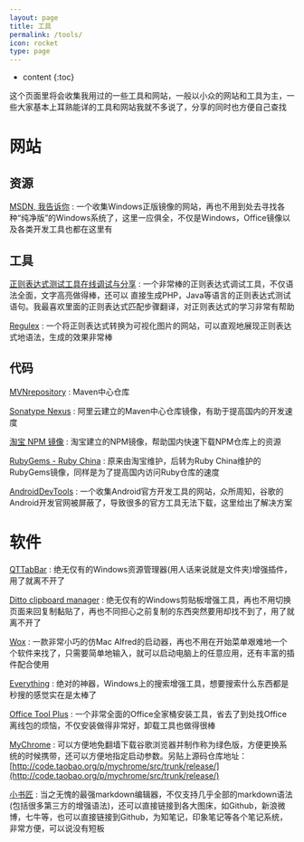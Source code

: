 ```yaml
---
layout: page
title: 工具
permalink: /tools/
icon: rocket
type: page
---
```


* content
{:toc}

这个页面里将会收集我用过的一些工具和网站，一般以小众的网站和工具为主，一些大家基本上耳熟能详的工具和网站我就不多说了，分享的同时也方便自己查找

# 网站

## 资源
[MSDN, 我告诉你](https://msdn.itellyou.cn/)
: 一个收集Windows正版镜像的网站，再也不用到处去寻找各种“纯净版”的Windows系统了，这里一应俱全，不仅是Windows，Office镜像以及各类开发工具也都在这里有

## 工具
[正则表达式测试工具在线调试与分享](http://regex.zjmainstay.cn/)
: 一个非常棒的正则表达式调试工具，不仅语法全面，文字高亮做得棒，还可以 直接生成PHP，Java等语言的正则表达式测试语句。我最喜欢里面的正则表达式匹配步骤翻译，对正则表达式的学习非常有帮助

[Regulex](https://jex.im/regulex/)
: 一个将正则表达式转换为可视化图片的网站，可以直观地展现正则表达式地语法，生成的效果非常棒

## 代码
[MVNrepository](https://mvnrepository.com/)
: Maven中心仓库

[Sonatype Nexus](http://maven.aliyun.com/nexus/)
: 阿里云建立的Maven中心仓库镜像，有助于提高国内的开发速度

[淘宝 NPM 镜像](https://npm.taobao.org/)
: 淘宝建立的NPM镜像，帮助国内快速下载NPM仓库上的资源

[RubyGems - Ruby China](http://gems.ruby-china.org/)
: 原来由淘宝维护，后转为Ruby China维护的RubyGems镜像，同样是为了提高国内访问Ruby仓库的速度

[AndroidDevTools](http://www.androiddevtools.cn/)
: 一个收集Android官方开发工具的网站，众所周知，谷歌的Android开发官网被屏蔽了，导致很多的官方工具无法下载，这里给出了解决方案

# 软件
[QTTabBar](http://qttabbar.wikidot.com/)
: 绝无仅有的Windows资源管理器(用人话来说就是文件夹)增强插件，用了就离不开了

[Ditto clipboard manager](http://ditto-cp.sourceforge.net/)
: 绝无仅有的Windows剪贴板增强工具，再也不用切换页面来回复制黏贴了，再也不同担心之前复制的东西突然要用却找不到了，用了就离不开了

[Wox](http://www.wox.one/)
: 一款非常小巧的仿Mac Alfred的启动器，再也不用在开始菜单艰难地一个个软件来找了，只需要简单地输入，就可以启动电脑上的任意应用，还有丰富的插件配合使用

[Everything](https://www.voidtools.com/)
: 绝对的神器，Windows上的搜索增强工具，想要搜索什么东西都是秒搜的感觉实在是太棒了

[Office Tool Plus](https://otp.landian.la/index.html)
: 一个非常全面的Office全家桶安装工具，省去了到处找Office离线包的烦恼，不仅安装做得非常好，卸载工具也做得很棒

[MyChrome](https://bbs.kafan.cn/thread-1725205-1-1.html)
: 可以方便地免翻墙下载谷歌浏览器并制作称为绿色版，方便更换系统的时候携带，还可以方便地指定启动参数。另贴上源码仓库地址：[http://code.taobao.org/p/mychrome/src/trunk/release/](http://code.taobao.org/p/mychrome/src/trunk/release/)

[小书匠](http://soft.xiaoshujiang.com/)
: 当之无愧的最强markdown编辑器，不仅支持几乎全部的markdown语法(包括很多第三方的增强语法)，还可以直接链接到各大图床，如Github，新浪微博，七牛等，也可以直接链接到Github，为知笔记，印象笔记等各个笔记系统，非常方便，可以说没有短板
